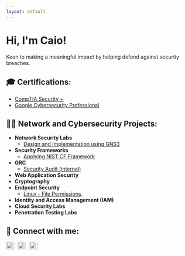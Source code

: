 ```yaml
---
layout: default
---
```


# Hi, I'm Caio!  

Keen to making a meaningful impact by helping defend against security breaches.

## 🎓 Certifications:

- [CompTIA Security +](https://www.credly.com/badges/a33f25c3-faa1-4d63-8b89-a76751bed636)
- [Google Cybersecurity Professional]()

## 👨‍💻 Network and Cybersecurity Projects:

- **Network Security Labs**
  - [Design and Implementation using GNS3](https://www.youtube.com/watch?v=gJICfH8BdH4&t=983s)  
- **Security Frameworks**
  - [Applying NIST CF Framework]()
- **GRC**
  - [Security Audit (internal)](https://caiofrnca.github.io/)
- **Web Application Security**
- **Cryptography**
- **Endpoint Security**
  - [Linux - File Permissions](./linux_file_permission.html).  
- **Identity and Access Management (IAM)**
- **Cloud Security Labs**
- **Penetration Testing Labs**

## 🤳 Connect with me:

<div style="display: flex; align-items: center;">
  <a href="mailto:braga.caio@outlook.com">
    <img alt="CaioFranca | Email" width="22px" src="https://cdn.jsdelivr.net/npm/simple-icons@v3/icons/gmail.svg" style="margin-right: 10px;" />
  </a>
  <a href="https://linkedin.com/in/caiofranca">
    <img alt="CaioFranca | LinkedIn" width="22px" src="https://cdn.jsdelivr.net/npm/simple-icons@v3/icons/linkedin.svg" style="margin-right: 10px;" />
  </a>
  <a href="https://github.com/caiofrnca">
    <img alt="YourName | GitHub" width="22px" src="https://cdn.jsdelivr.net/npm/simple-icons@v3/icons/github.svg" />
  </a>
</div>
